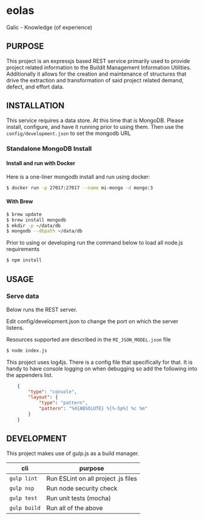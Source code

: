 # eolas
Galic - Knowledge (of experience)

## PURPOSE

This project is an expressjs based REST service primarily used to provide project related information to the Buildit Management Information Utilities.  Additionally it allows for the creation and maintenance of structures that drive the extraction and transformation of said project related demand, defect, and effort data.

## INSTALLATION

This service requires a data store. At this time that is MongoDB.
Please install, configure, and have it running prior to using them.
Then use the `config/development.json` to set the mongodb URL

### Standalone MongoDB Install

#### Install and run with Docker

Here is a one-liner mongodb install and run using docker:

```sh
$ docker run -p 27017:27017 --name mi-mongo -d mongo:3
```

#### With Brew

```sh
$ brew update
$ brew install mongodb
$ mkdir -p ~/data/db
$ mongodb --dbpath ~/data/db
```

Prior to using or developing run the command below to load all node.js requirements

```sh
$ npm install
```

## USAGE

### Serve data

Below runs the REST server.

Edit config/development.json to change the port on which the server listens.

Resources supported are described in the `MI_JSON_MODEL.json` file

```sh
$ node index.js
```

This project uses log4js.  There is a config file that specifically for that.
It is handy to have console logging on when debugging so add the following into the appenders list.
```json
	{
		"type": "console",
		"layout": {
			"type": "pattern",
			"pattern": "%d{ABSOLUTE} %[%-5p%] %c %m"
		}
	}
```
## DEVELOPMENT

This project makes use of gulp.js as a build manager.

| cli                | purpose                                      |
|--------------------|----------------------------------------------|
| `gulp lint`        | Run ESLint on all project .js files          |
| `gulp nsp`         | Run node security check                      |
| `gulp test`        | Run unit tests (mocha)                       |
| `gulp build`       | Run all of the above                         |
